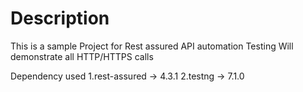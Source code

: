 # Description

This is a sample Project for Rest assured API automation Testing
Will demonstrate all HTTP/HTTPS calls

Dependency used
1.rest-assured -> 4.3.1
2.testng -> 7.1.0
